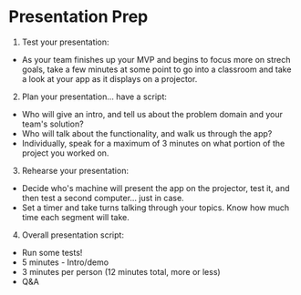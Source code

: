 # Presentation Prep

1. Test your presentation:
 * As your team finishes up your MVP and begins to focus more on strech goals, 
  take a few minutes at some point to go into a classroom and take a look at 
  your app as it displays on a projector. 

2. Plan your presentation... have a script:
 * Who will give an intro, and tell us about the problem domain and your team's solution? 
 * Who will talk about the functionality, and walk us through the app?
 * Individually, speak for a maximum of 3 minutes on what portion of the project you worked on.

3. Rehearse your presentation:
 * Decide who's machine will present the app on the projector, test it, and then test a second computer… just in case.
 * Set a timer and take turns talking through your topics. Know how much time each segment will take.

4. Overall presentation script:
 * Run some tests!
 * 5 minutes - Intro/demo
 * 3 minutes per person (12 minutes total, more or less)
 * Q&A
